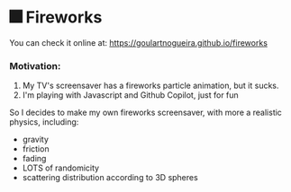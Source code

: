 # 🎆 Fireworks

You can check it online at: https://goulartnogueira.github.io/fireworks

### Motivation:
1. My TV's screensaver has a fireworks particle animation, but it sucks.
2. I'm playing with Javascript and Github Copilot, just for fun

So I decides to make my own fireworks screensaver, with more a realistic physics, including:
- gravity
- friction
- fading
- LOTS of randomicity
- scattering distribution according to 3D spheres